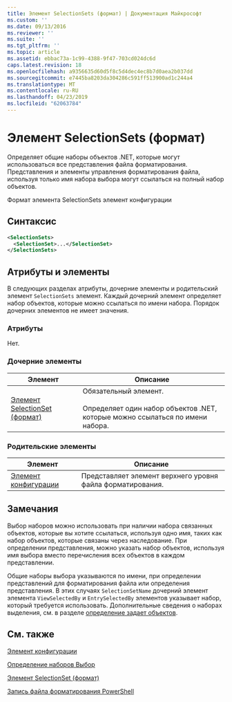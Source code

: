 ```yaml
---
title: Элемент SelectionSets (формат) | Документация Майкрософт
ms.custom: ''
ms.date: 09/13/2016
ms.reviewer: ''
ms.suite: ''
ms.tgt_pltfrm: ''
ms.topic: article
ms.assetid: ebbac73a-1c99-4388-9f47-703cd024dc6d
caps.latest.revision: 18
ms.openlocfilehash: a9356635d60d5f8c5d4dec4ec8b7d0aea2b037dd
ms.sourcegitcommit: e7445ba8203da304286c591ff513900ad1c244a4
ms.translationtype: MT
ms.contentlocale: ru-RU
ms.lasthandoff: 04/23/2019
ms.locfileid: "62063784"
---
```

# <a name="selectionsets-element-format"></a>Элемент SelectionSets (формат)

Определяет общие наборы объектов .NET, которые могут использоваться все представления файла форматирования. Представления и элементы управления форматирования файла, используя только имя набора выбора могут ссылаться на полный набор объектов.

Формат элемента SelectionSets элемент конфигурации

## <a name="syntax"></a>Синтаксис

```xml
<SelectionSets>
  <SelectionSet>...</SelectionSet>
</SelectionSets>
```

## <a name="attributes-and-elements"></a>Атрибуты и элементы

В следующих разделах атрибуты, дочерние элементы и родительский элемент `SelectionSets` элемент. Каждый дочерний элемент определяет набор объектов, которые можно ссылаться по имени набора. Порядок дочерних элементов не имеет значения.

### <a name="attributes"></a>Атрибуты

Нет.

### <a name="child-elements"></a>Дочерние элементы

|Элемент|Описание|
|-------------|-----------------|
|[Элемент SelectionSet (формат)](./selectionset-element-format.md)|Обязательный элемент.<br /><br /> Определяет один набор объектов .NET, которые можно ссылаться по имени набора.|

### <a name="parent-elements"></a>Родительские элементы

|Элемент|Описание|
|-------------|-----------------|
|[Элемент конфигурации](./configuration-element-format.md)|Представляет элемент верхнего уровня файла форматирования.|

## <a name="remarks"></a>Замечания

Выбор наборов можно использовать при наличии набора связанных объектов, которые вы хотите ссылаться, используя одно имя, таких как набор объектов, которые связаны через наследование. При определении представления, можно указать набор объектов, используя имя выбора вместо перечисления всех объектов в каждом представлении.

Общие наборы выбора указываются по имени, при определении представлений для форматирования файла или определения представления. В этих случаях `SelectionSetName` дочерний элемент элемента `ViewSelectedBy` и `EntrySelectedBy` элементов указывает набор, который требуется использовать. Дополнительные сведения о наборах выделения, см. в разделе [определение задает объектов](./defining-selection-sets.md).

## <a name="see-also"></a>См. также

[Элемент конфигурации](./configuration-element-format.md)

[Определение наборов Выбор](./defining-selection-sets.md)

[Элемент SelectionSet (формат)](./selectionset-element-format.md)

[Запись файла форматирования PowerShell](./writing-a-powershell-formatting-file.md)
